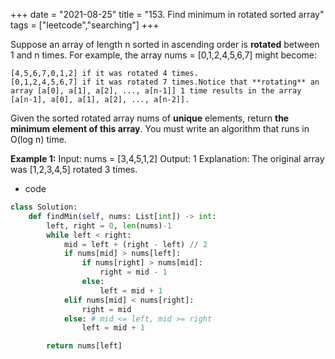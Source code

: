+++
date = "2021-08-25"
title = "153. Find minimum in rotated sorted array"
tags = ["leetcode","searching"]
+++

Suppose an array of length n sorted in ascending order is **rotated** between 1 and n times. For example, the array nums = [0,1,2,4,5,6,7] might become:

	[4,5,6,7,0,1,2] if it was rotated 4 times.
	[0,1,2,4,5,6,7] if it was rotated 7 times.Notice that **rotating** an array [a[0], a[1], a[2], ..., a[n-1]] 1 time results in the array [a[n-1], a[0], a[1], a[2], ..., a[n-2]].
Given the sorted rotated array nums of **unique** elements, return __the minimum element of this array__.
You must write an algorithm that runs in O(log n) time.
 
**Example 1:**
Input: nums = [3,4,5,1,2] Output: 1 Explanation: The original array was [1,2,3,4,5] rotated 3 times.

- code
```py
class Solution:
    def findMin(self, nums: List[int]) -> int:
        left, right = 0, len(nums)-1
        while left < right:
            mid = left + (right - left) // 2
            if nums[mid] > nums[left]:
                if nums[right] > nums[mid]:
                    right = mid - 1
                else:
                    left = mid + 1
            elif nums[mid] < nums[right]:
                right = mid
            else: # mid <= left, mid >= right
                left = mid + 1

        return nums[left]
        

```
